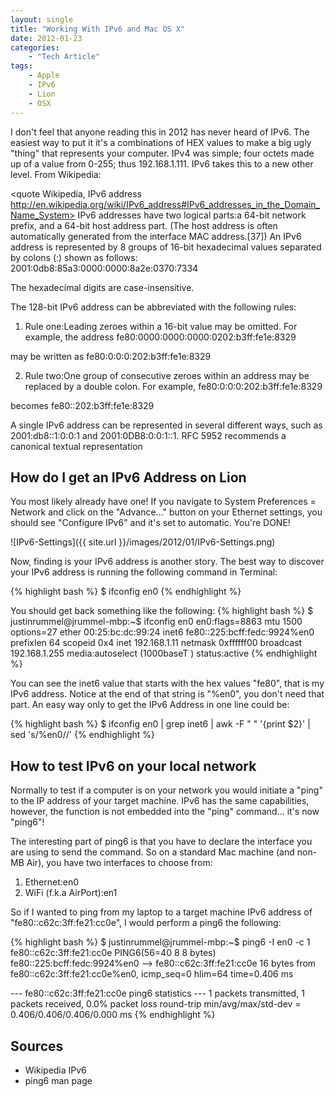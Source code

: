 ```yaml
---
layout: single
title: "Working With IPv6 and Mac OS X"
date: 2012-01-23
categories:
    - "Tech Article"
tags:
    - Apple
    - IPv6
    - Lion
    - OSX
---
```

I don't feel that anyone reading this in 2012 has never heard of IPv6. The easiest way to put it it's a combinations of HEX values to make a big ugly "thing" that represents your computer. IPv4 was simple; four octets made up of a value from 0-255; thus 192.168.1.111. IPv6 takes this to a new other level. From Wikipedia:

<quote Wikipedia, IPv6 address http://en.wikipedia.org/wiki/IPv6_address#IPv6_addresses_in_the_Domain_Name_System>
IPv6 addresses have two logical parts:a 64-bit network prefix, and a 64-bit host address part. (The host address is often automatically generated from the interface MAC address.[37]) An IPv6 address is represented by 8 groups of 16-bit hexadecimal values separated by colons (:) shown as follows:
		2001:0db8:85a3:0000:0000:8a2e:0370:7334

The hexadecimal digits are case-insensitive.

The 128-bit IPv6 address can be abbreviated with the following rules:

1.	Rule one:Leading zeroes within a 16-bit value may be omitted. For example, the address
 		fe80:0000:0000:0000:0202:b3ff:fe1e:8329

may be written as
 		fe80:0:0:0:202:b3ff:fe1e:8329

2.	Rule two:One group of consecutive zeroes within an address may be replaced by a double colon. For example,
 		fe80:0:0:0:202:b3ff:fe1e:8329

becomes
 		fe80::202:b3ff:fe1e:8329
</quote>

A single IPv6 address can be represented in several different ways, such as 2001:db8::1:0:0:1 and 2001:0DB8:0:0:1::1. RFC 5952 recommends a canonical textual representation

How do I get an IPv6 Address on Lion
---
You most likely already have one! If you navigate to System Preferences = Network and click on the "Advance..." button on your Ethernet settings, you should see "Configure IPv6" and it's set to automatic. You're DONE!

![IPv6-Settings]({{ site.url }}/images/2012/01/IPv6-Settings.png)

Now, finding is your IPv6 address is another story. The best way to discover your IPv6 address is running the following command in Terminal:

{% highlight bash %}
$ ifconfig en0
{% endhighlight %}

You should get back something like the following:
{% highlight bash %}
$ justinrummel@jrummel-mbp:~$ ifconfig en0
en0:flags=8863 mtu 1500
	options=27
	ether 00:25:bc:dc:99:24
	inet6 fe80::225:bcff:fedc:9924%en0 prefixlen 64 scopeid 0x4
	inet 192.168.1.11 netmask 0xffffff00 broadcast 192.168.1.255
	media:autoselect (1000baseT )
	status:active
{% endhighlight %}

You can see the inet6 value that starts with the hex values "fe80", that is my IPv6 address. Notice at the end of that string is "%en0", you don't need that part. An easy way only to get the IPv6 Address in one line could be:

{% highlight bash %}
$ ifconfig en0 | grep inet6 | awk -F " " '{print $2}' | sed 's/%en0//'
{% endhighlight %}

How to test IPv6 on your local network
---
Normally to test if a computer is on your network you would initiate a "ping" to the IP address of your target machine. IPv6 has the same capabilities, however, the function is not embedded into the "ping" command... it's now "ping6"!

The interesting part of ping6 is that you have to declare the interface you are using to send the command. So on a standard Mac machine (and non-MB Air), you have two interfaces to choose from:

1.  Ethernet:en0
2.  WiFi (f.k.a AirPort):en1

So if I wanted to ping from my laptop to a target machine IPv6 address of "fe80::c62c:3ff:fe21:cc0e", I would perform a ping6 the following:

{% highlight bash %}
$ justinrummel@jrummel-mbp:~$ ping6 -I en0 -c 1 fe80::c62c:3ff:fe21:cc0e
PING6(56=40 8 8 bytes) fe80::225:bcff:fedc:9924%en0 --> fe80::c62c:3ff:fe21:cc0e
16 bytes from fe80::c62c:3ff:fe21:cc0e%en0, icmp_seq=0 hlim=64 time=0.406 ms

--- fe80::c62c:3ff:fe21:cc0e ping6 statistics ---
1 packets transmitted, 1 packets received, 0.0% packet loss
round-trip min/avg/max/std-dev = 0.406/0.406/0.406/0.000 ms
{% endhighlight %}

Sources
---

* Wikipedia IPv6
* ping6 man page